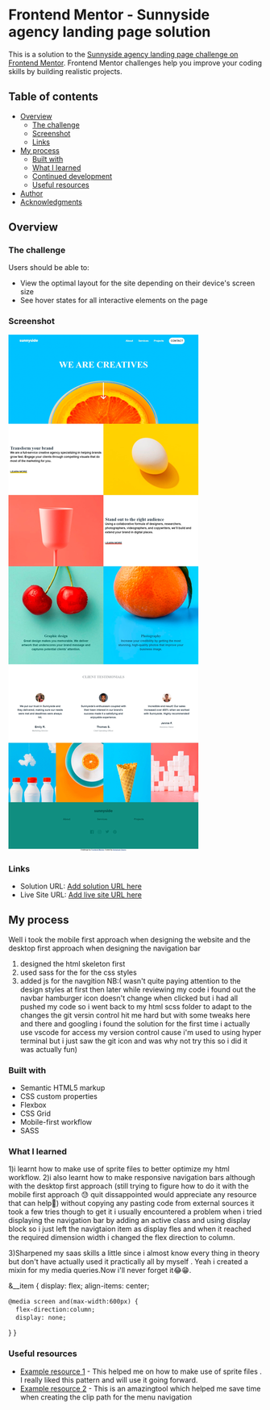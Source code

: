 # Frontend Mentor - Sunnyside agency landing page solution

This is a solution to the
[Sunnyside agency landing page challenge on Frontend Mentor](https://www.frontendmentor.io/challenges/sunnyside-agency-landing-page-7yVs3B6ef).
Frontend Mentor challenges help you improve your coding skills by building
realistic projects.

## Table of contents

- [Overview](#overview)
  - [The challenge](#the-challenge)
  - [Screenshot](#screenshot)
  - [Links](#links)
- [My process](#my-process)
  - [Built with](#built-with)
  - [What I learned](#what-i-learned)
  - [Continued development](#continued-development)
  - [Useful resources](#useful-resources)
- [Author](#author)
- [Acknowledgments](#acknowledgments)

## Overview

### The challenge

Users should be able to:

- View the optimal layout for the site depending on their device's screen size
- See hover states for all interactive elements on the page

### Screenshot

![](./screenshot.jpg)

### Links

- Solution URL: [Add solution URL here](https://your-solution-url.com)
- Live Site URL: [Add live site URL here](https://your-live-site-url.com)

## My process

Well i took the mobile first approach when designing the website and the desktop
first approach when designing the navigation bar

1. designed the html skeleton first
2. used sass for the for the css styles
3. added js for the navgition NB:( wasn't quite paying attention to the design
   styles at first then later while reviewing my code i found out the navbar
   hamburger icon doesn't change when clicked but i had all pushed my code so i
   went back to my html scss folder to adapt to the changes the git versin
   control hit me hard but with some tweaks here and there and googling i found
   the solution for the first time i actually use vscode for access my version
   control cause i'm used to using hyper terminal but i just saw the git icon
   and was why not try this so i did it was actually fun)

### Built with

- Semantic HTML5 markup
- CSS custom properties
- Flexbox
- CSS Grid
- Mobile-first workflow
- SASS

### What I learned

1)i learnt how to make use of sprite files to better optimize my html workflow.
2)i also learnt how to make responsive navigation bars although with the desktop
first approach (still trying to figure how to do it with the mobile first
approach 😓 quit dissappointed would appreciate any resource that can help🙏)
without copying any pasting code from external sources it took a few tries
though to get it i usually encountered a problem when i tried displaying the
navigation bar by adding an active class and using display block so i just left
the navigtaion item as display fles and when it reached the required dimension
width i changed the flex direction to column.

3)Sharpened my saas skills a little since i almost know every thing in theory
but don't have actually used it practically all by myself . Yeah i created a
mixin for my media queries.Now i'll never forget it😂😁.

<!-- code i'm talking about -->

&\_\_item { display: flex; align-items: center;

<!-- flex direction row by default -->

    @media screen and(max-width:600px) {
      flex-direction:column;
      display: none;

} }

### Useful resources

- [Example resource 1](https://www.creativebloq.com/features/the-complete-guide-to-svg/6) -
  This helped me on how to make use of sprite files . I really liked this
  pattern and will use it going forward.
- [Example resource 2](https://bennettfeely.com/clippy/) - This is an
  amazingtool which helped me save time when creating the clip path for the menu
  navigation
